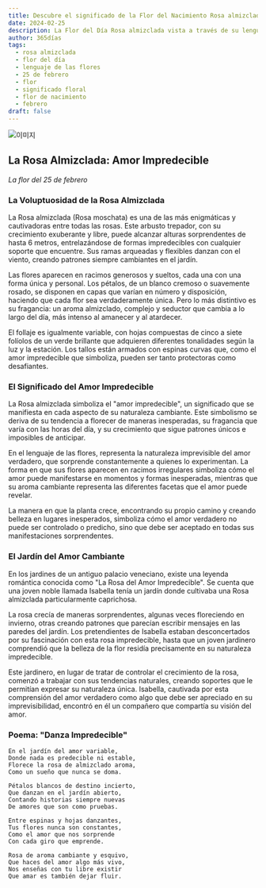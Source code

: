 ```yaml
---
title: Descubre el significado de la Flor del Nacimiento Rosa almizclada del 25 de febrero
date: 2024-02-25
description: La Flor del Día Rosa almizclada vista a través de su lenguaje floral e historias
author: 365días
tags:
  - rosa almizclada
  - flor del día
  - lenguaje de las flores
  - 25 de febrero
  - flor
  - significado floral
  - flor de nacimiento
  - febrero
draft: false
---
```


![이미지](https://cdn.pixabay.com/photo/2020/04/26/11/08/rose-5094723_1280.jpg#center)


## La Rosa Almizclada: Amor Impredecible
*La flor del 25 de febrero*

### La Voluptuosidad de la Rosa Almizclada

La Rosa almizclada (Rosa moschata) es una de las más enigmáticas y cautivadoras entre todas las rosas. Este arbusto trepador, con su crecimiento exuberante y libre, puede alcanzar alturas sorprendentes de hasta 6 metros, entrelazándose de formas impredecibles con cualquier soporte que encuentre. Sus ramas arqueadas y flexibles danzan con el viento, creando patrones siempre cambiantes en el jardín.

Las flores aparecen en racimos generosos y sueltos, cada una con una forma única y personal. Los pétalos, de un blanco cremoso o suavemente rosado, se disponen en capas que varían en número y disposición, haciendo que cada flor sea verdaderamente única. Pero lo más distintivo es su fragancia: un aroma almizclado, complejo y seductor que cambia a lo largo del día, más intenso al amanecer y al atardecer.

El follaje es igualmente variable, con hojas compuestas de cinco a siete folíolos de un verde brillante que adquieren diferentes tonalidades según la luz y la estación. Los tallos están armados con espinas curvas que, como el amor impredecible que simboliza, pueden ser tanto protectoras como desafiantes.

### El Significado del Amor Impredecible

La Rosa almizclada simboliza el "amor impredecible", un significado que se manifiesta en cada aspecto de su naturaleza cambiante. Este simbolismo se deriva de su tendencia a florecer de maneras inesperadas, su fragancia que varía con las horas del día, y su crecimiento que sigue patrones únicos e imposibles de anticipar.

En el lenguaje de las flores, representa la naturaleza imprevisible del amor verdadero, que sorprende constantemente a quienes lo experimentan. La forma en que sus flores aparecen en racimos irregulares simboliza cómo el amor puede manifestarse en momentos y formas inesperadas, mientras que su aroma cambiante representa las diferentes facetas que el amor puede revelar.

La manera en que la planta crece, encontrando su propio camino y creando belleza en lugares inesperados, simboliza cómo el amor verdadero no puede ser controlado o predicho, sino que debe ser aceptado en todas sus manifestaciones sorprendentes.

### El Jardín del Amor Cambiante

En los jardines de un antiguo palacio veneciano, existe una leyenda romántica conocida como "La Rosa del Amor Impredecible". Se cuenta que una joven noble llamada Isabella tenía un jardín donde cultivaba una Rosa almizclada particularmente caprichosa.

La rosa crecía de maneras sorprendentes, algunas veces floreciendo en invierno, otras creando patrones que parecían escribir mensajes en las paredes del jardín. Los pretendientes de Isabella estaban desconcertados por su fascinación con esta rosa impredecible, hasta que un joven jardinero comprendió que la belleza de la flor residía precisamente en su naturaleza impredecible.

Este jardinero, en lugar de tratar de controlar el crecimiento de la rosa, comenzó a trabajar con sus tendencias naturales, creando soportes que le permitían expresar su naturaleza única. Isabella, cautivada por esta comprensión del amor verdadero como algo que debe ser apreciado en su imprevisibilidad, encontró en él un compañero que compartía su visión del amor.

### Poema: "Danza Impredecible"

```
En el jardín del amor variable,
Donde nada es predecible ni estable,
Florece la rosa de almizclado aroma,
Como un sueño que nunca se doma.

Pétalos blancos de destino incierto,
Que danzan en el jardín abierto,
Contando historias siempre nuevas
De amores que son como pruebas.

Entre espinas y hojas danzantes,
Tus flores nunca son constantes,
Como el amor que nos sorprende
Con cada giro que emprende.

Rosa de aroma cambiante y esquivo,
Que haces del amor algo más vivo,
Nos enseñas con tu libre existir
Que amar es también dejar fluir.
```